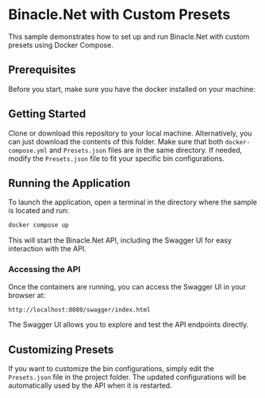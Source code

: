 ﻿# Binacle.Net with Custom Presets

This sample demonstrates how to set up and run Binacle.Net with custom presets using Docker Compose.

## Prerequisites
Before you start, make sure you have the docker installed on your machine:

## Getting Started
Clone or download this repository to your local machine.
Alternatively, you can just download the contents of this folder. Make sure that both `docker-compose.yml` and `Presets.json` files are in the same directory.
If needed, modify the `Presets.json` file to fit your specific bin configurations.


## Running the Application
To launch the application, open a terminal in the directory where the sample is located and run:

```bash
docker compose up
```

This will start the Binacle.Net API, including the Swagger UI for easy interaction with the API.

### Accessing the API
Once the containers are running, you can access the Swagger UI in your browser at:

```bash
http://localhost:8080/swagger/index.html
```

The Swagger UI allows you to explore and test the API endpoints directly.

## Customizing Presets
If you want to customize the bin configurations, simply edit the `Presets.json` file in the project folder. The updated configurations will be automatically used by the API when it is restarted.
